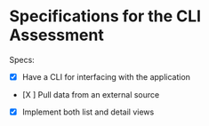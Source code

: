 # Specifications for the CLI Assessment

Specs:
- [x] Have a CLI for interfacing with the application
- [X ] Pull data from an external source
- [X] Implement both list and detail views
